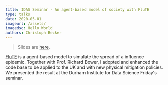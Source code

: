 ```yaml
---
title: IDAS Seminar - An agent-based model of society with FluTE
type: talks
date: 2020-05-01
imageurl: /assets/
imagedsc: Hello World
authors: Christoph Becker
---
```


> Slides are [here](https://drive.google.com/file/d/1rB_vAEZcplcKUsMEQfGFruOSnh5L7yMT/view).

[FluTE](https://journals.plos.org/ploscompbiol/article/file?id=10.1371/journal.pcbi.1000656&type=printable) is a agent-based model to simulate the spread of a influence epidemic. Together with Prof. Richard Bower, I adopted and enhanced the code base to be applied to the UK and with new physical mitigation policies. We presented the result at the Durham Institute for Data Science Friday's seminar.
